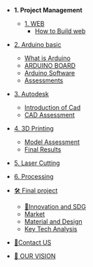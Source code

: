 <!-- 侧边栏 docs/_sidebar.md -->
- **1. Project Management**
   - [1. WEB](web/Web2Designing.md)
     - [How to Build web](Web/Web2Designing.md)
- [2. Arduino basic](Arduino/arduino.md)
  - [ What is Arduino ](Arduino/arduino.md)
  - [ARDUINO BOARD](Arduino/board.md)
  - [Arduino Software]()
  - [Assessments](Arduino/Assmnt.md)
- [3. Autodesk](Cad/cad.md)
  - [Introduction of Cad](Cad/cad.md)
  - [CAD Assessment](Cad/IntroductionofCad.md)
- [4. 3D Printing](3D/3Dprinting.md)
  - [Model Assessment](3D/3Dprinting.md)
  - [Final Results](3D/postpros.md)
- [5. Laser Cutting](Fusion/laser.md)
- [6. Processing](Fusion/processing.md)
- [🛠 Final project](FinalProject.md) 
   - [🧠Innovation and SDG](SDGandInnovation.md)
   - [Market](Market.md)
   - [Material and Design](MaterialandDesign.md) 
   - [Key Tech Analysis](KeyAnalysis.md)

- [👥Contact US](AboutUs/contactUS.md)

- [👀 OUR VISION](AboutUs/newvision.md)